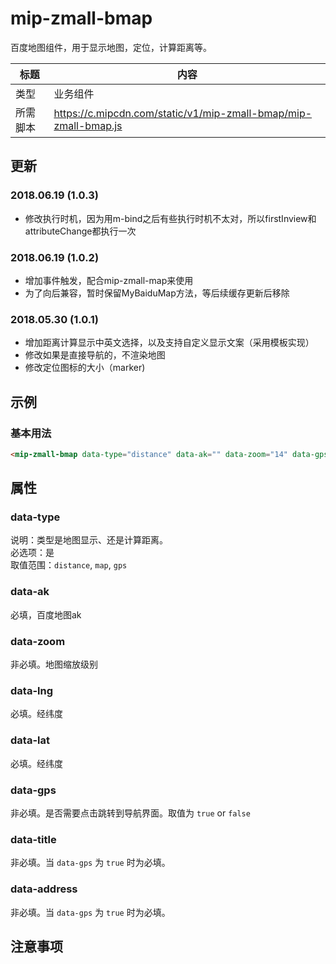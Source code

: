 # mip-zmall-bmap

百度地图组件，用于显示地图，定位，计算距离等。

标题|内容
----|----
类型|业务组件
所需脚本|https://c.mipcdn.com/static/v1/mip-zmall-bmap/mip-zmall-bmap.js

## 更新

### 2018.06.19 (1.0.3)
- 修改执行时机，因为用m-bind之后有些执行时机不太对，所以firstInview和attributeChange都执行一次

### 2018.06.19 (1.0.2)
- 增加事件触发，配合mip-zmall-map来使用
- 为了向后兼容，暂时保留MyBaiduMap方法，等后续缓存更新后移除

### 2018.05.30 (1.0.1)
- 增加距离计算显示中英文选择，以及支持自定义显示文案（采用模板实现）
- 修改如果是直接导航的，不渲染地图
- 修改定位图标的大小（marker)

## 示例

### 基本用法
```html
<mip-zmall-bmap data-type="distance" data-ak="" data-zoom="14" data-gps="true" data-lng="" data-lat="" data-address="" data-title=""></mip-zmall-bmap>
```

## 属性

### data-type

说明：类型是地图显示、还是计算距离。   
必选项：是    
取值范围：`distance`, `map`, `gps`   

### data-ak

必填，百度地图ak  

### data-zoom

非必填。地图缩放级别

### data-lng 

必填。经纬度

### data-lat

必填。经纬度

### data-gps

非必填。是否需要点击跳转到导航界面。取值为 `true` or `false`  

### data-title

非必填。当 `data-gps` 为 `true` 时为必填。

### data-address

非必填。当 `data-gps` 为 `true` 时为必填。

## 注意事项

